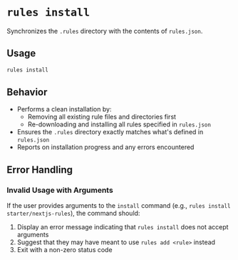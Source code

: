 # `rules install`

Synchronizes the `.rules` directory with the contents of `rules.json`.

## Usage

```bash
rules install
```

## Behavior

- Performs a clean installation by:
  - Removing all existing rule files and directories first
  - Re-downloading and installing all rules specified in `rules.json`
- Ensures the `.rules` directory exactly matches what's defined in `rules.json`
- Reports on installation progress and any errors encountered

## Error Handling

### Invalid Usage with Arguments

If the user provides arguments to the `install` command (e.g., `rules install starter/nextjs-rules`), the command should:

1. Display an error message indicating that `rules install` does not accept arguments
2. Suggest that they may have meant to use `rules add <rule>` instead
3. Exit with a non-zero status code

